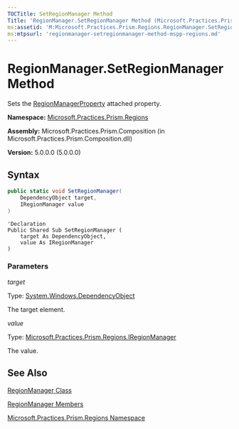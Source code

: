 ```yaml
---
TOCTitle: SetRegionManager Method
Title: 'RegionManager.SetRegionManager Method (Microsoft.Practices.Prism.Regions)'
ms:assetid: 'M:Microsoft.Practices.Prism.Regions.RegionManager.SetRegionManager(System.Windows.DependencyObject,Microsoft.Practices.Prism.Regions.IRegionManager)'
ms:mtpsurl: 'regionmanager-setregionmanager-method-mspp-regions.md'
---
```



# RegionManager.SetRegionManager Method

Sets the [RegionManagerProperty](/patterns-practices/reference/regionmanager-regionmanagerproperty-field-mspp-regions) attached property.

**Namespace:** [Microsoft.Practices.Prism.Regions](/patterns-practices/reference/mspp-regions-namespace)

**Assembly:** Microsoft.Practices.Prism.Composition (in Microsoft.Practices.Prism.Composition.dll)

**Version:** 5.0.0.0 (5.0.0.0)

## Syntax

```C#
public static void SetRegionManager(
	DependencyObject target,
	IRegionManager value
)
```
```VB
'Declaration
Public Shared Sub SetRegionManager ( 
	target As DependencyObject,
	value As IRegionManager
)
```

### Parameters

*target*

Type: [System.Windows.DependencyObject](http://msdn.microsoft.com/en-us/library/ms589309)

The target element.

*value*

Type: [Microsoft.Practices.Prism.Regions.IRegionManager](/patterns-practices/reference/iregionmanager-interface-mspp-regions)

The value.

## See Also

[RegionManager Class](/patterns-practices/reference/regionmanager-class-mspp-regions)

[RegionManager Members](/patterns-practices/reference/regionmanager-members-mspp-regions)

[Microsoft.Practices.Prism.Regions Namespace](/patterns-practices/reference/mspp-regions-namespace)
